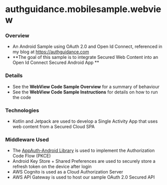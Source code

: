 # authguidance.mobilesample.webview

### Overview

* An Android Sample using OAuth 2.0 and Open Id Connect, referenced in my blog at https://authguidance.com
* **The goal of this sample is to integrate Secured Web Content into an Open Id Connect Secured Android App **

### Details

* See the **WebView Code Sample Overview** for a summary of behaviour
* See the **WebView Code Sample Instructions** for details on how to run the code

### Technologies

* Kotlin and Jetpack are used to develop a Single Activity App that uses web content from a Secured Cloud SPA

### Middleware Used

* The [AppAuth-Android Library](https://github.com/openid/AppAuth-Android) is used to implement the Authorization Code Flow (PKCE)
* Android Key Store + Shared Preferences are used to securely store a refresh token on the device after login
* AWS Cognito is used as a Cloud Authorization Server
* AWS API Gateway is used to host our sample OAuth 2.0 Secured API
